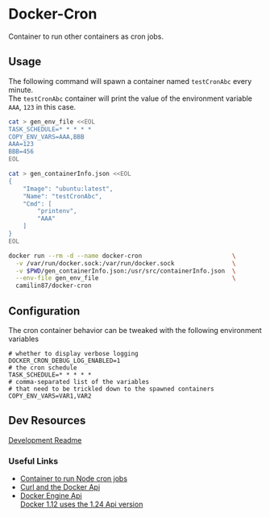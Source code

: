 # Docker-Cron  

Container to run other containers as cron jobs.  

## Usage  

The following command will spawn a container named `testCronAbc` every minute.  
The `testCronAbc` container will print the value of the environment variable `AAA`, `123` in this case.  

```bash
cat > gen_env_file <<EOL
TASK_SCHEDULE=* * * * *
COPY_ENV_VARS=AAA,BBB
AAA=123
BBB=456
EOL

cat > gen_containerInfo.json <<EOL
{
    "Image": "ubuntu:latest",
    "Name": "testCronAbc",
    "Cmd": [
        "printenv",
        "AAA"
    ]
}
EOL

docker run --rm -d --name docker-cron                         \
  -v /var/run/docker.sock:/var/run/docker.sock                \
  -v $PWD/gen_containerInfo.json:/usr/src/containerInfo.json  \
  --env-file gen_env_file                                     \
  camilin87/docker-cron
```


## Configuration  

The cron container behavior can be tweaked with the following environment variables  

    # whether to display verbose logging
    DOCKER_CRON_DEBUG_LOG_ENABLED=1
    # the cron schedule
    TASK_SCHEDULE=* * * * *
    # comma-separated list of the variables
    # that need to be trickled down to the spawned containers
    COPY_ENV_VARS=VAR1,VAR2

## Dev Resources  

[Development Readme](readme-dev.md)

### Useful Links  
- [Container to run Node cron jobs](https://github.com/camilin87/node-cron)  
- [Curl and the Docker Api](https://nathanleclaire.com/blog/2015/11/12/using-curl-and-the-unix-socket-to-talk-to-the-docker-api/)  
- [Docker Engine Api](https://docs.docker.com/engine/api/v1.25/)  
    [Docker 1.12 uses the 1.24 Api version](https://docs.docker.com/engine/api/v1.24/)  
